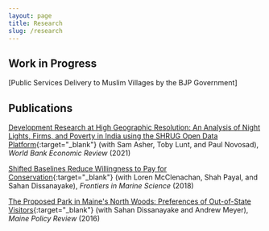 ```yaml
---
layout: page
title: Research
slug: /research
---
```


## Work in Progress

[Public Services Delivery to Muslim Villages by the BJP Government]

## Publications

[Development Research at High Geographic Resolution: An Analysis of Night Lights,
Firms, and Poverty in India using the SHRUG Open Data Platform](https://ryumatsuura.github.io/files/asher_et_al_2021_shrug.pdf){:target="_blank"} 
(with Sam Asher, Toby Lunt, and Paul Novosad), _World Bank
Economic Review_ (2021)


[Shifted Baselines Reduce Willingness to Pay for
Conservation](https://ryumatsuura.github.io/files/mcclenachan_et_al_2018_okinawa.pdf){:target="_blank"} 
(with Loren McClenachan, Shah Payal, and Sahan Dissanayake),
_Frontiers in Marine Science_ (2018)

[The Proposed Park in Maine's North Woods: Preferences of Out-of-State
Visitors](https://ryumatsuura.github.io/files/matsuura_dissanayake_meyer_2016_maine.pdf){:target="_blank"} 
(with Sahan Dissanayake and Andrew Meyer), _Maine Policy Review_ (2016)
